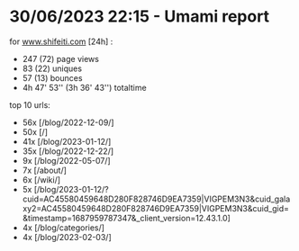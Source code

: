# 30/06/2023 22:15 - Umami report
for www.shifeiti.com [24h] :

 - 247 (72) page views
 - 83 (22) uniques
 - 57 (13) bounces
 - 4h 47' 53'' (3h 36' 43'') totaltime


top 10 urls:
 - 56x [/blog/2022-12-09/]
 - 50x [/]
 - 41x [/blog/2023-01-12/]
 - 35x [/blog/2022-12-22/]
 - 9x [/blog/2022-05-07/]
 - 7x [/about/]
 - 6x [/wiki/]
 - 5x [/blog/2023-01-12/?cuid=AC45580459648D280F828746D9EA7359|VIGPEM3N3&cuid_galaxy2=AC45580459648D280F828746D9EA7359|VIGPEM3N3&cuid_gid=&timestamp=1687959787347&_client_version=12.43.1.0]
 - 4x [/blog/categories/]
 - 4x [/blog/2023-02-03/]


